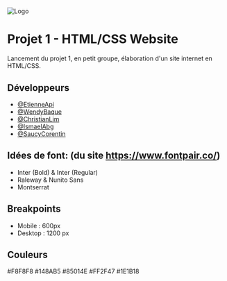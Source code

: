 #
![Logo](http://image.noelshack.com/fichiers/2022/11/3/1647421367-logo22.jpg)


# Projet 1 - HTML/CSS Website

Lancement du projet 1, en petit groupe, élaboration d'un site internet en HTML/CSS.



## Développeurs

- [@EtienneApi](https://github.com/EtienneApi)
- [@WendyBaque](https://github.com/wendybaque)
- [@ChristianLim](https://github.com/Christian-81)
- [@IsmaelAbg](https://github.com/ismamama1)
- [@SaucyCorentin](https://github.com/SAUCYCorentin)


## Idées de font: (du site https://www.fontpair.co/)
- Inter (Bold) & Inter (Regular)
- Raleway & Nunito Sans
- Montserrat

## Breakpoints

- Mobile : 600px
- Desktop : 1200 px


## Couleurs 
#F8F8F8
#148AB5
#85014E
#FF2F47
#1E1B18
